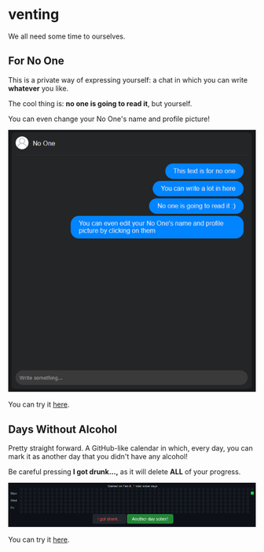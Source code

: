 # venting

We all need some time to ourselves.

## For No One

This is a private way of expressing yourself: a chat in which you can write **whatever** you like.

The cool thing is: **no one is going to read it**, but yourself.

You can even change your No One's name and profile picture!

![For No One example](docs/imgs/forNoOne.png)

You can try it [here](https://garz4.github.io/venting/forNoOne).

## Days Without Alcohol

Pretty straight forward. A GitHub-like calendar in which, every day, you can mark it as another day that you didn't have any alcohol!

Be careful pressing **I got drunk...,** as it will delete **ALL** of your progress.

![For No One example](docs/imgs/daysWithoutAlcohol.png)

You can try it [here](https://garz4.github.io/venting/daysWithoutAlcohol).